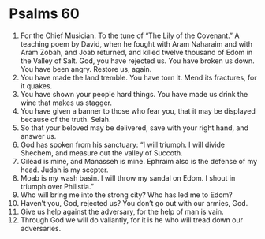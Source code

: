 ﻿
# Psalms 60
1. For the Chief Musician. To the tune of “The Lily of the Covenant.” A teaching poem by David, when he fought with Aram Naharaim and with Aram Zobah, and Joab returned, and killed twelve thousand of Edom in the Valley of Salt. God, you have rejected us. You have broken us down. You have been angry. Restore us, again. 
2. You have made the land tremble. You have torn it. Mend its fractures, for it quakes. 
3. You have shown your people hard things. You have made us drink the wine that makes us stagger. 
4. You have given a banner to those who fear you, that it may be displayed because of the truth. Selah. 
5. So that your beloved may be delivered, save with your right hand, and answer us. 
6. God has spoken from his sanctuary: “I will triumph. I will divide Shechem, and measure out the valley of Succoth. 
7. Gilead is mine, and Manasseh is mine. Ephraim also is the defense of my head. Judah is my scepter. 
8. Moab is my wash basin. I will throw my sandal on Edom. I shout in triumph over Philistia.” 
9. Who will bring me into the strong city? Who has led me to Edom? 
10. Haven’t you, God, rejected us? You don’t go out with our armies, God. 
11. Give us help against the adversary, for the help of man is vain. 
12. Through God we will do valiantly, for it is he who will tread down our adversaries. 
